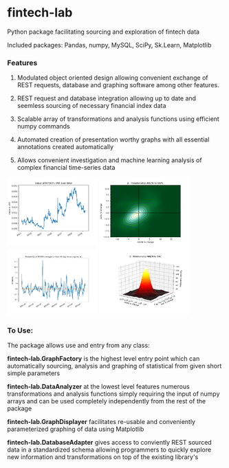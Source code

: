 # fintech-lab
Python package facilitating sourcing and exploration of fintech data

Included packages:
Pandas, numpy, MySQL, SciPy, Sk.Learn, Matplotlib

### Features

1. Modulated object oriented design allowing convenient exchange of REST requests, database and graphing software among other features.

2. REST request and database integration allowing up to date and seemless sourcing of necessary financial index data

3. Scalable array of transformations and analysis functions using efficient numpy commands

4. Automated creation of presentation worthy graphs with all essential annotations created automatically 

5. Allows convenient investigation and machine learning analysis of complex financial time-series data 

<img src="https://raw.githubusercontent.com/Thomas-Power/fintech-lab/master/example%20outputs/Figure_1.png" alt="Example" width="210"> <img src="https://raw.githubusercontent.com/Thomas-Power/fintech-lab/master/example%20outputs/Figure_2.png" alt="Example" width="210"> <img src="https://raw.githubusercontent.com/Thomas-Power/fintech-lab/master/example%20outputs/Figure_3.png" alt="Example" width="210"> <img src="https://raw.githubusercontent.com/Thomas-Power/fintech-lab/master/example%20outputs/Figure_4.png" alt="Example" width="210">


### To Use:
The package allows use and entry from any class:

**fintech-lab.GraphFactory** is the highest level entry point which can automatically sourcing, analysis and graphing of statistical from given short simple parameters

**fintech-lab.DataAnalyzer** at the lowest level features numerous transformations and analysis functions simply requiring the input of numpy arrays and can be used completely independently from the rest of the package

**fintech-lab.GraphDisplayer** facilitates re-usable and conveniently parameterized graphing of data using Matplotlib

**fintech-lab.DatabaseAdapter** gives access to conviently REST sourced data in a standardized schema allowing programmers to quickly explore new information and transformations on top of the existing library's 
